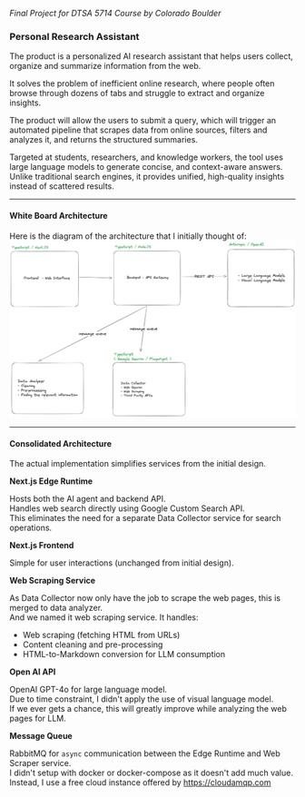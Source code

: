 *Final Project for DTSA 5714 Course by Colorado Boulder*

### Personal Research Assistant

The product is a personalized AI research assistant that helps users collect, organize and summarize information from
the web.

It solves the problem of inefficient online research, where people often browse through dozens of tabs and struggle to
extract and organize insights.

The product will allow the users to submit a query, which will trigger an automated pipeline that scrapes data from
online sources, filters and analyzes it, and returns the structured summaries.

Targeted at students, researchers, and knowledge workers, the tool uses large language models to generate concise, and
context-aware answers. Unlike traditional search engines, it provides unified, high-quality insights instead of
scattered results.

----

#### White Board Architecture

Here is the diagram of the architecture that I initially thought of:
![Architecture Diagram](./assets/whiteboard-architecture.png)

----

#### Consolidated Architecture

The actual implementation simplifies services from the initial design.

**Next.js Edge Runtime**

Hosts both the AI agent and backend API. <br/>
Handles web search directly using Google Custom Search API. <br/>
This eliminates the need for a separate Data Collector service for search operations.

**Next.js Frontend**

Simple for user interactions (unchanged from initial design).

**Web Scraping Service**

As Data Collector now only have the job to scrape the web pages, this is merged to data analyzer. <br/>
And we named it web scraping service. It handles:

- Web scraping (fetching HTML from URLs)
- Content cleaning and pre-processing
- HTML-to-Markdown conversion for LLM consumption

**Open AI API**

OpenAI GPT-4o for large language model. <br/>
Due to time constraint, I didn't apply the use of visual language model. <br/>
If we ever gets a chance, this will greatly improve while analyzing the web pages for LLM.

**Message Queue**

RabbitMQ for `async` communication between the Edge Runtime and Web Scraper service. <br/>
I didn't setup with docker or docker-compose as it doesn't add much value. <br/>
Instead, I use a free cloud instance offered by https://cloudamqp.com
